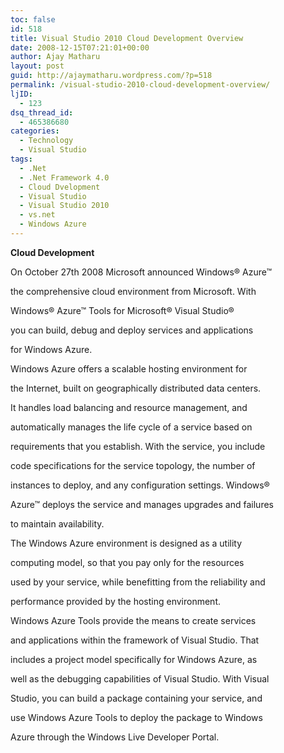 ```yaml
---
toc: false
id: 518
title: Visual Studio 2010 Cloud Development Overview
date: 2008-12-15T07:21:01+00:00
author: Ajay Matharu
layout: post
guid: http://ajaymatharu.wordpress.com/?p=518
permalink: /visual-studio-2010-cloud-development-overview/
ljID:
  - 123
dsq_thread_id:
  - 465386680
categories:
  - Technology
  - Visual Studio
tags:
  - .Net
  - .Net Framework 4.0
  - Cloud Dvelopment
  - Visual Studio
  - Visual Studio 2010
  - vs.net
  - Windows Azure
---
```

**Cloud Development**

On October 27th 2008 Microsoft announced Windows® Azure™
  
the comprehensive cloud environment from Microsoft. With
  
Windows® Azure™ Tools for Microsoft® Visual Studio®
  
you can build, debug and deploy services and applications
  
for Windows Azure.

Windows Azure offers a scalable hosting environment for
  
the Internet, built on geographically distributed data centers.
  
It handles load balancing and resource management, and
  
automatically manages the life cycle of a service based on
  
requirements that you establish. With the service, you include
  
code specifications for the service topology, the number of
  
instances to deploy, and any configuration settings. Windows®
  
Azure™ deploys the service and manages upgrades and failures
  
to maintain availability.

The Windows Azure environment is designed as a utility
  
computing model, so that you pay only for the resources
  
used by your service, while benefitting from the reliability and
  
performance provided by the hosting environment.

Windows Azure Tools provide the means to create services
  
and applications within the framework of Visual Studio. That
  
includes a project model specifically for Windows Azure, as
  
well as the debugging capabilities of Visual Studio. With Visual
  
Studio, you can build a package containing your service, and
  
use Windows Azure Tools to deploy the package to Windows
  
Azure through the Windows Live Developer Portal.
